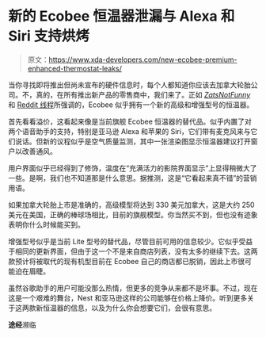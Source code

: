 # 新的 Ecobee 恒温器泄漏与 Alexa 和 Siri 支持烘烤

> 原文：<https://www.xda-developers.com/new-ecobee-premium-enhanced-thermostat-leaks/>

当你寻找即将推出但尚未宣布的硬件信息时，每个人都知道你应该去加拿大轮胎公司。不，真的，在所有推出新产品的零售商中，我们来了。正如 [*ZatsNotFunny*](https://zatznotfunny.com/2022-05/ecobee-premium/) 和 [Reddit 线程](https://www.reddit.com/r/ecobee/comments/uq887j/new_ecobee_enhanced)所强调的，Ecobee 似乎拥有一个新的高级和增强型号的恒温器。

首先看看溢价，这看起来像是当前旗舰 Ecobee 恒温器的替代品。似乎内置了对两个语音助手的支持，特别是亚马逊 Alexa 和苹果的 Siri，它们带有麦克风来与它们说话。但新的议程似乎是空气质量监测，其中一张渲染图显示恒温器建议打开窗户以改善通风。

用户界面似乎已经得到了修饰，温度在“充满活力的影院界面显示”上显得稍微大了一些。是啊，我们也不知道那是什么意思。据推测，这是“它看起来真不错”的营销用语。

如果加拿大轮胎上市是准确的，高级模型将达到 330 美元加拿大，这是大约 250 美元在美国，正确的棒球场相比，目前的旗舰模型。你当然买不到，但也没有迹象表明你什么时候能买到。

增强型号似乎是当前 Lite 型号的替代品，尽管目前可用的信息较少。它似乎受益于相同的更新界面，但由于这一个不是来自商店列表，没有太多的继续下去。这两款预计将被取代的现有机型目前在 Ecobee 自己的商店都已脱销，因此上市很可能迫在眉睫。

虽然谷歌助手的用户可能没那么热情，但更多的竞争从来都不是坏事。不过，现在这是一个艰难的舞台，Nest 和亚马逊这样的公司能够在价格上降价。听到更多关于这两款新恒温器的信息，以及为什么你会想要它们，会很有意思。

**途经**濒临